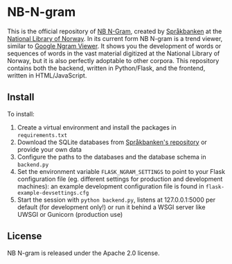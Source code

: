 # NB-N-gram
This is the official repository of [NB N-Gram](http://www.nb.no/sp_tjenester/beta/ngram_1/), created by [Språkbanken](http://www.nb.no/Tilbud/Forske/Spraakbanken) at the [National Library of Norway](http://www.nb.no/). In its current form NB N-gram is a trend viewer, similar to [Google Ngram Viewer](https://books.google.com/ngrams). It shows you the development of words or sequences of words in the vast material digitized at the National Library of Norway, but it is also perfectly adoptable to other corpora. This repository contains both the backend, written in Python/Flask, and the frontend, written in HTML/JavaScript.

## Install
To install:

1. Create a virtual environment and install the packages in `requirements.txt`
2. Download the SQLite databases from [Språkbanken's repository](https://www.nb.no/sprakbanken/ressurskatalog/oai-nb-no-sbr-76/) or provide your own data
3. Configure the paths to the databases and the database schema in `backend.py`
4. Set the environment variable `FLASK_NGRAM_SETTINGS` to point to your Flask configuration file (eg. different settings for production and development machines): an example development configuration file is found in `flask-example-devsettings.cfg`
5. Start the session with `python backend.py`, listens at 127.0.0.1:5000 per default (for development only!) or run it behind a WSGI server like UWSGI or Gunicorn (production use)

## License
NB N-gram is released under the Apache 2.0 license.
